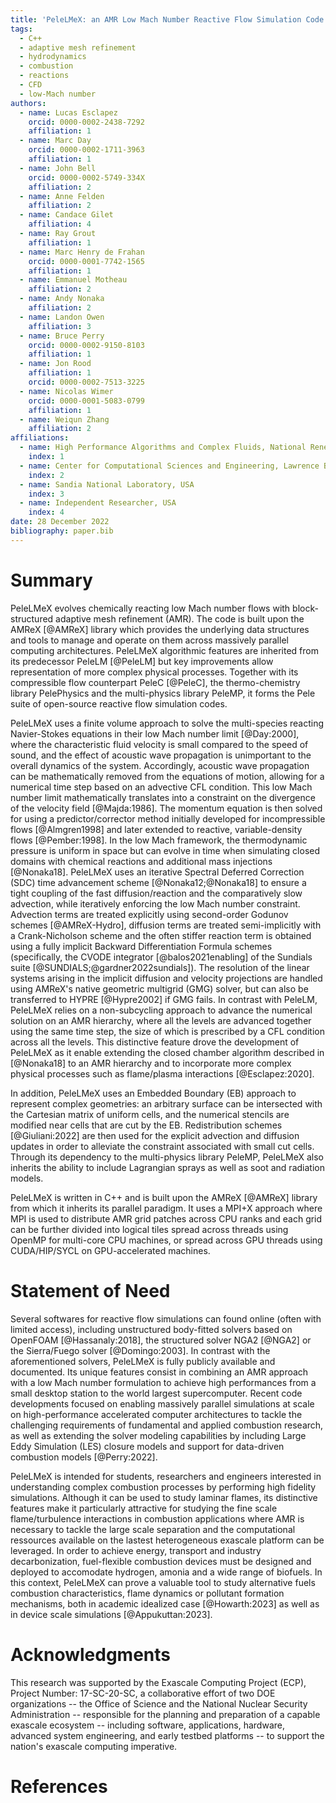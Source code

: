 ```yaml
---
title: 'PeleLMeX: an AMR Low Mach Number Reactive Flow Simulation Code without level sub-cycling'
tags:
  - C++
  - adaptive mesh refinement
  - hydrodynamics
  - combustion
  - reactions
  - CFD
  - low-Mach number
authors:
  - name: Lucas Esclapez
    orcid: 0000-0002-2438-7292
    affiliation: 1
  - name: Marc Day
    orcid: 0000-0002-1711-3963
    affiliation: 1
  - name: John Bell
    orcid: 0000-0002-5749-334X
    affiliation: 2
  - name: Anne Felden
    affiliation: 2
  - name: Candace Gilet
    affiliation: 4
  - name: Ray Grout
    affiliation: 1
  - name: Marc Henry de Frahan
    orcid: 0000-0001-7742-1565
    affiliation: 1
  - name: Emmanuel Motheau
    affiliation: 2
  - name: Andy Nonaka
    affiliation: 2
  - name: Landon Owen
    affiliation: 3
  - name: Bruce Perry
    orcid: 0000-0002-9150-8103
    affiliation: 1
  - name: Jon Rood
    affiliation: 1
    orcid: 0000-0002-7513-3225
  - name: Nicolas Wimer
    orcid: 0000-0001-5083-0799
    affiliation: 1
  - name: Weiqun Zhang
    affiliation: 2
affiliations:
  - name: High Performance Algorithms and Complex Fluids, National Renewable Energy Laboratory, USA
    index: 1
  - name: Center for Computational Sciences and Engineering, Lawrence Berkeley National Laboratory, USA
    index: 2
  - name: Sandia National Laboratory, USA
    index: 3
  - name: Independent Researcher, USA
    index: 4
date: 28 December 2022
bibliography: paper.bib
---
```


# Summary

PeleLMeX evolves chemically reacting low Mach number flows with block-structured adaptive mesh refinement (AMR).
The code is built upon the AMReX [@AMReX] library which provides the underlying data structures and tools to manage
and operate on them across massively parallel computing architectures. PeleLMeX algorithmic features are inherited from its
predecessor PeleLM [@PeleLM] but key improvements allow representation of more complex physical processes. Together with its compressible
flow counterpart PeleC [@PeleC], the thermo-chemistry library PelePhysics and the multi-physics library PeleMP, it forms
the Pele suite of open-source reactive flow simulation codes.

PeleLMeX uses a finite volume approach to solve the multi-species reacting Navier-Stokes equations in 
their low Mach number limit [@Day:2000], where the characteristic fluid velocity is small compared to the speed of sound, 
and the effect of acoustic wave propagation is unimportant to the overall dynamics of the system. Accordingly, 
acoustic wave propagation can be mathematically removed from the equations of motion, allowing for a numerical time 
step based on an advective CFL condition.
This low Mach number limit mathematically translates into a constraint on the divergence of the velocity field [@Majda:1986]. The 
momentum equation is then solved for using a predictor/corrector method initially developed for incompressible flows [@Almgren1998]
and later extended to reactive, variable-density flows [@Pember:1998]. In the low Mach framework, the thermodynamic pressure is 
uniform in space but can evolve in time when simulating closed domains with chemical reactions and additional mass injections [@Nonaka18].
PeleLMeX uses an iterative Spectral Deferred Correction (SDC) time advancement scheme [@Nonaka12;@Nonaka18] to ensure a tight coupling
of the fast diffusion/reaction and the comparatively slow advection, while iteratively enforcing 
the low Mach number constraint.
Advection terms are treated explicitly using second-order Godunov schemes [@AMReX-Hydro], diffusion terms are treated
semi-implicitly with a Crank-Nicholson scheme and the often stiffer reaction term is obtained using a fully implicit 
Backward Differentiation Formula schemes (specifically, the CVODE integrator [@balos2021enabling] of the Sundials
suite [@SUNDIALS;@gardner2022sundials]). The resolution of the linear systems arising in the implicit diffusion and velocity projections are
handled using AMReX's native geometric multigrid (GMG) solver, but can also be transferred to HYPRE [@Hypre2002] if GMG fails.
In contrast with PeleLM, PeleLMeX relies on a non-subcycling approach to advance the numerical solution on an AMR hierarchy,
where all the levels are advanced together using the same time step, the size of which is prescribed by a CFL condition across all the levels.
This distinctive feature drove the development of PeleLMeX as it enable extending the closed chamber algorithm described in
[@Nonaka18] to an AMR hierarchy and to incorporate more complex physical processes such as flame/plasma interactions [@Esclapez:2020].

In addition, PeleLMeX uses an Embedded Boundary (EB) approach to represent complex geometries: an arbitrary surface can 
be intersected with the Cartesian matrix of uniform cells, and the numerical stencils are modified near cells that are cut 
by the EB. Redistribution schemes [@Giuliani:2022] are then used for the explicit advection and diffusion updates in order to alleviate the 
constraint associated with small cut cells. Through its dependency to the multi-physics library PeleMP, PeleLMeX also inherits 
the ability to include Lagrangian sprays as well as soot and radiation models. 

PeleLMeX is written in C++ and is built upon the AMReX [@AMReX] library from which it inherits its parallel paradigm.
It uses a MPI+X approach where MPI is used to distribute AMR grid patches across CPU ranks and each grid can be further divided into 
logical tiles spread across threads using OpenMP for multi-core CPU machines, or spread across GPU threads using CUDA/HIP/SYCL 
on GPU-accelerated machines.

# Statement of Need

Several softwares for reactive flow simulations can found online (often with limited access), including unstructured body-fitted
solvers based on OpenFOAM [@Hassanaly:2018], the structured solver NGA2 [@NGA2] or the Sierra/Fuego solver [@Domingo:2003].
In contrast with the aforementioned solvers, PeleLMeX is fully publicly available and documented.
Its unique features consist in combining an AMR approach with a low
Mach number formulation to achieve high performances from a small desktop station to the world largest supercomputer.
Recent code developments focused on enabling massively parallel simulations at scale on high-performance accelerated computer
architectures to tackle the challenging requirements of fundamental and applied combustion research, as well as extending
the solver modeling capabilities by including Large Eddy Simulation (LES) closure models and support for data-driven
combustion models [@Perry:2022].

PeleLMeX is intended for students, researchers and engineers interested in understanding complex combustion processes
by performing high fidelity simulations. Although it can be used to study laminar flames, its distinctive features make it
particularly attractive for studying the fine scale flame/turbulence interactions in combustion applications where AMR is necessary
to tackle the large scale separation and the computational ressources available on the lastest heterogeneous exascale
platform can be leveraged. In order to achieve energy, transport and industry decarbonization, fuel-flexible combustion devices
must be designed and deployed to accomodate hydrogen, amonia and a wide range of biofuels. In this context, PeleLMeX can prove a
valuable tool to study alternative fuels combustion characteristics, flame dynamics or pollutant formation mechanisms,
both in academic idealized case [@Howarth:2023] as well as in device scale simulations [@Appukuttan:2023].

# Acknowledgments

This research was supported by the Exascale Computing Project (ECP), Project Number: 17-SC-20-SC, a collaborative effort of two DOE 
organizations -- the Office of Science and the National Nuclear Security Administration -- responsible for the planning and 
preparation of a capable exascale ecosystem -- including software, applications, hardware, advanced system engineering, and 
early testbed platforms -- to support the nation's exascale computing imperative.

# References

